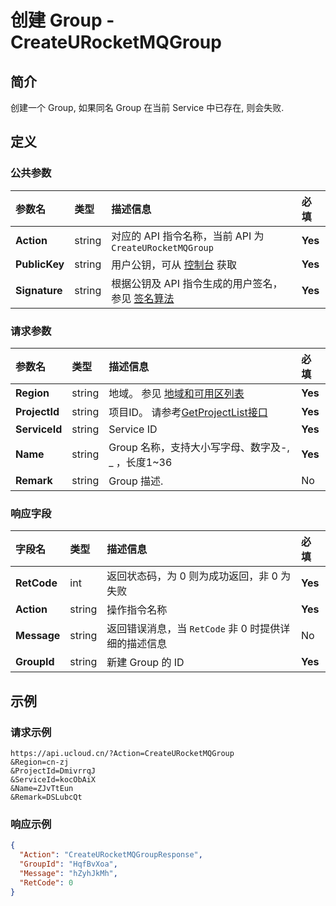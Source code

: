 # 创建 Group - CreateURocketMQGroup

## 简介

创建一个 Group, 如果同名 Group 在当前 Service 中已存在, 则会失败.









## 定义

### 公共参数

| 参数名 | 类型 | 描述信息 | 必填 |
|:---|:---|:---|:---|
| **Action**     | string  | 对应的 API 指令名称，当前 API 为 `CreateURocketMQGroup`                        | **Yes** |
| **PublicKey**  | string  | 用户公钥，可从 [控制台](https://console.ucloud.cn/uapi/apikey) 获取                                             | **Yes** |
| **Signature**  | string  | 根据公钥及 API 指令生成的用户签名，参见 [签名算法](api/summary/signature.md)  | **Yes** |

### 请求参数

| 参数名 | 类型 | 描述信息 | 必填 |
|:---|:---|:---|:---|
| **Region** | string | 地域。 参见 [地域和可用区列表](https://docs.ucloud.cn/api/summary/regionlist) |**Yes**|
| **ProjectId** | string | 项目ID。 请参考[GetProjectList接口](https://docs.ucloud.cn/api/summary/get_project_list) |**Yes**|
| **ServiceId** | string | Service ID |**Yes**|
| **Name** | string | Group 名称，支持大小写字母、数字及-, _ ，长度1\~36 |**Yes**|
| **Remark** | string | Group 描述. |No|

### 响应字段

| 字段名 | 类型 | 描述信息 | 必填 |
|:---|:---|:---|:---|
| **RetCode** | int | 返回状态码，为 0 则为成功返回，非 0 为失败 |**Yes**|
| **Action** | string | 操作指令名称 |**Yes**|
| **Message** | string | 返回错误消息，当 `RetCode` 非 0 时提供详细的描述信息 |No|
| **GroupId** | string | 新建 Group 的 ID |**Yes**|




## 示例

### 请求示例
    
```
https://api.ucloud.cn/?Action=CreateURocketMQGroup
&Region=cn-zj
&ProjectId=DmivrrqJ
&ServiceId=kocObAiX
&Name=ZJvTtEun
&Remark=DSLubcQt
```

### 响应示例
    
```json
{
  "Action": "CreateURocketMQGroupResponse",
  "GroupId": "HqfBvXoa",
  "Message": "hZyhJkMh",
  "RetCode": 0
}
```





